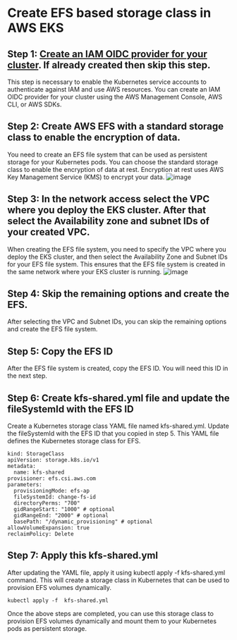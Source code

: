 # Create EFS based storage class in AWS EKS

## Step 1: [Create an IAM OIDC provider for your cluster](https://docs.aws.amazon.com/eks/latest/userguide/enable-iam-roles-for-service-accounts.html). If already created then skip this step.

This step is necessary to enable the Kubernetes service accounts to authenticate against IAM and use AWS resources. You can create an IAM OIDC provider for your cluster using the AWS Management Console, AWS CLI, or AWS SDKs.

## Step 2: Create AWS EFS with a standard storage class to enable the encryption of data. 

You need to create an EFS file system that can be used as persistent storage for your Kubernetes pods. You can choose the standard storage class to enable the encryption of data at rest. Encryption at rest uses AWS Key Management Service (KMS) to encrypt your data.
![image](https://user-images.githubusercontent.com/99641515/224278387-1cef0975-4e88-411f-b9a6-50bf426c15d5.png)


## Step 3: In the network access select the VPC where you deploy the EKS cluster. After that select the Availability zone and subnet IDs of your created VPC. 

When creating the EFS file system, you need to specify the VPC where you deploy the EKS cluster, and then select the Availability Zone and Subnet IDs for your EFS file system. This ensures that the EFS file system is created in the same network where your EKS cluster is running.
![image](https://user-images.githubusercontent.com/99641515/224278448-9f8cd54c-99fa-4d2a-b661-2c70ddfc4e16.png)


## Step 4: Skip the remaining options and create the EFS.

After selecting the VPC and Subnet IDs, you can skip the remaining options and create the EFS file system.

## Step 5: Copy the EFS ID

After the EFS file system is created, copy the EFS ID. You will need this ID in the next step.

## Step 6: Create kfs-shared.yml file and update the fileSystemId with the EFS ID

Create a Kubernetes storage class YAML file named kfs-shared.yml. Update the fileSystemId with the EFS ID that you copied in step 5. This YAML file defines the Kubernetes storage class for EFS.

```
kind: StorageClass
apiVersion: storage.k8s.io/v1
metadata:
  name: kfs-shared
provisioner: efs.csi.aws.com
parameters:
  provisioningMode: efs-ap
  fileSystemId: change-fs-id
  directoryPerms: "700"
  gidRangeStart: "1000" # optional
  gidRangeEnd: "2000" # optional
  basePath: "/dynamic_provisioning" # optional
allowVolumeExpansion: true
reclaimPolicy: Delete
```

## Step 7: Apply this kfs-shared.yml

After updating the YAML file, apply it using kubectl apply -f kfs-shared.yml command. This will create a storage class in Kubernetes that can be used to provision EFS volumes dynamically.

```
kubectl apply -f  kfs-shared.yml
```

Once the above steps are completed, you can use this storage class to provision EFS volumes dynamically and mount them to your Kubernetes pods as persistent storage.

